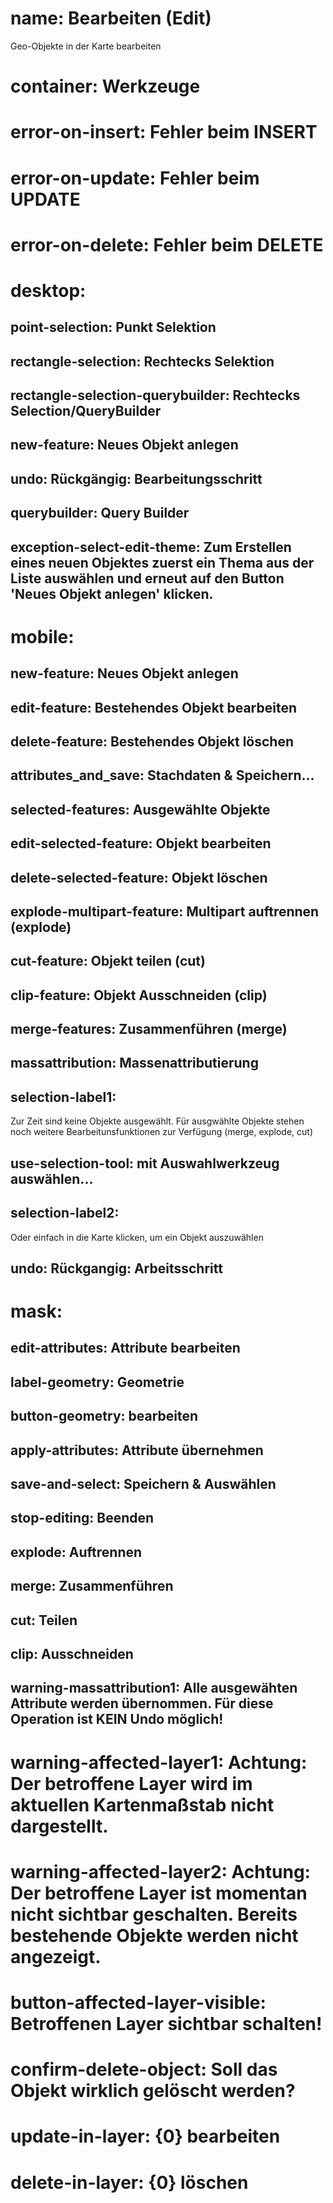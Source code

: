 ﻿# name: Bearbeiten (Edit)

Geo-Objekte in der Karte bearbeiten

# container: Werkzeuge

# error-on-insert: Fehler beim INSERT

# error-on-update: Fehler beim UPDATE

# error-on-delete: Fehler beim DELETE

# desktop:

## point-selection: Punkt Selektion
## rectangle-selection: Rechtecks Selektion
## rectangle-selection-querybuilder: Rechtecks Selection/QueryBuilder
## new-feature: Neues Objekt anlegen
## undo: Rückgängig: Bearbeitungsschritt

## querybuilder: Query Builder

## exception-select-edit-theme: Zum Erstellen eines neuen Objektes zuerst ein Thema aus der Liste auswählen und erneut auf den Button 'Neues Objekt anlegen' klicken.



# mobile:

## new-feature: Neues Objekt anlegen
## edit-feature: Bestehendes Objekt bearbeiten
## delete-feature: Bestehendes Objekt löschen
## attributes_and_save: Stachdaten & Speichern...

## selected-features: Ausgewählte Objekte
## edit-selected-feature: Objekt bearbeiten
## delete-selected-feature: Objekt löschen

## explode-multipart-feature: Multipart auftrennen (explode)
## cut-feature: Objekt teilen (cut)
## clip-feature: Objekt Ausschneiden (clip)
## merge-features: Zusammenführen (merge)
## massattribution: Massenattributierung

## selection-label1:

Zur Zeit sind keine Objekte ausgewählt. Für ausgwählte Objekte stehen noch weitere
Bearbeitunsfunktionen zur Verfügung (merge, explode, cut)

## use-selection-tool: mit Auswahlwerkzeug auswählen...

## selection-label2:

Oder einfach in die Karte klicken, um ein Objekt auszuwählen

## undo: Rückgangig: Arbeitsschritt

# mask:

## edit-attributes: Attribute bearbeiten
## label-geometry: Geometrie
## button-geometry: bearbeiten

## apply-attributes: Attribute übernehmen
## save-and-select: Speichern & Auswählen
## stop-editing: Beenden
## explode: Auftrennen
## merge: Zusammenführen
## cut: Teilen
## clip: Ausschneiden

## warning-massattribution1: Alle ausgewähten Attribute werden übernommen. Für diese Operation ist KEIN Undo möglich!

# warning-affected-layer1: Achtung: Der betroffene Layer wird im aktuellen Kartenmaßstab nicht dargestellt.
# warning-affected-layer2: Achtung: Der betroffene Layer ist momentan nicht sichtbar geschalten. Bereits bestehende Objekte werden nicht angezeigt.
# button-affected-layer-visible: Betroffenen Layer sichtbar schalten!

# confirm-delete-object: Soll das Objekt wirklich gelöscht werden?

# update-in-layer: {0} bearbeiten
# delete-in-layer: {0} löschen

